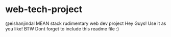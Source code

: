 # web-tech-project
@eishanjindal
MEAN stack rudimentary web dev project
Hey Guys! Use it as you like! BTW Dont forget to include this readme file :)
